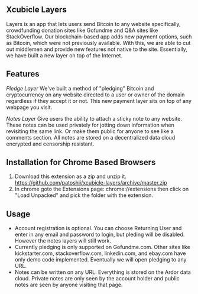 ## Xcubicle Layers

Layers is an app that lets users send Bitcoin to any website specifically, crowdfunding donation sites like Gofundme and Q&A sites like StackOverflow. Our blockchain-based app adds new payment options, such as Bitcoin, which were not previously available. With this, we are able to cut out middlemen and provide new features not native to the site. Essentially, we have built a new layer on top of the Internet.

## Features

*Pledge Layer*
We've built a method of "pledging" Bitcoin and cryptocurrency on any website directed to a user or owner of the domain regardless if they accept it or not. This new payment layer sits on top of any webpage you visit.

*Notes Layer*
Give users the ability to attach a sticky note to any website. These notes can be used privately for jotting down information when revisiting the same link. Or make them public for anyone to see like a comments section. All notes are stored on a decentralized data cloud encrypted and censorship resistant.


## Installation for Chrome Based Browsers

1. Download this extension as a zip and unzip it. https://github.com/patoshii/xcubicle-layers/archive/master.zip
2. In chrome goto the Extensions page: chrome://extensions then click on "Load Unpacked" and pick the folder with the extension.

## Usage

- Account registration is optional. You can choose Returning User and enter in any email and password to login, but pleding will be disabled. However the notes layers will still work.
- Currently pledging is only supported on Gofundme.com. Other sites like kickstarter.com, stackoverflow.com, linkedin.com, and ebay.com have only demo code implemented. Eventually we will open pledging to any URL.
- Notes can be written on any URL. Everything is stored on the Ardor data cloud. Private notes are only seen by the account holder and public notes are seen by anyone visiting that page.
